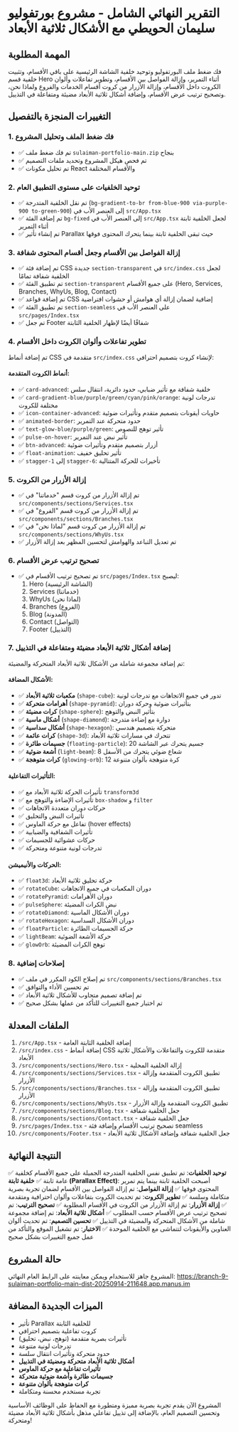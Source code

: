 # التقرير النهائي الشامل - مشروع بورتفوليو سليمان الحويطي مع الأشكال ثلاثية الأبعاد

## المهمة المطلوبة
فك ضغط ملف البورتفوليو وتوحيد خلفية الشاشة الرئيسية على باقي الأقسام، وتثبيت خلفية قسم Hero أثناء التمرير، وإزالة الفواصل بين الأقسام، وتطوير تفاعلات وألوان الكروت داخل الأقسام، وإزالة الأزرار من كروت أقسام الخدمات والفروع ولماذا نحن، وتصحيح ترتيب عرض الأقسام، وإضافة أشكال ثلاثية الأبعاد مضيئة ومتفاعلة في التذييل.

## التغييرات المنجزة بالتفصيل

### 1. فك ضغط الملف وتحليل المشروع
- ✅ تم فك ضغط ملف `sulaiman-portfolio-main.zip` بنجاح
- ✅ تم فحص هيكل المشروع وتحديد ملفات التصميم
- ✅ تم تحليل مكونات React والأقسام المختلفة

### 2. توحيد الخلفيات على مستوى التطبيق العام
- ✅ تم نقل الخلفية المتدرجة (`bg-gradient-to-br from-blue-900 via-purple-900 to-green-900`) إلى العنصر الأب في `src/App.tsx`
- ✅ تم إضافة الفئة `bg-fixed` إلى العنصر الأب في `src/App.tsx` لجعل الخلفية ثابتة أثناء التمرير
- ✅ تم إنشاء تأثير Parallax حيث تبقى الخلفية ثابتة بينما يتحرك المحتوى فوقها

### 3. إزالة الفواصل بين الأقسام وجعل أقسام المحتوى شفافة
- ✅ تم إضافة فئة CSS جديدة `section-transparent` في `src/index.css` لجعل الخلفية شفافة تمامًا
- ✅ تم تطبيق الفئة `section-transparent` على جميع الأقسام (Hero, Services, Branches, WhyUs, Blog, Contact)
- ✅ تم إضافة قواعد CSS إضافية لضمان إزالة أي هوامش أو حشوات افتراضية
- ✅ تم تطبيق الفئة `section-seamless` على العنصر الأب في `src/pages/Index.tsx`
- ✅ تم جعل Footer شفافًا أيضًا لإظهار الخلفية الثابتة

### 4. تطوير تفاعلات وألوان الكروت داخل الأقسام
تم إضافة أنماط CSS متقدمة في `src/index.css` لإنشاء كروت بتصميم احترافي:

#### أنماط الكروت المتقدمة:
- ✅ `card-advanced`: خلفية شفافة مع تأثير ضبابي، حدود دائرية، انتقال سلس
- ✅ `card-gradient-blue/purple/green/cyan/pink/orange`: تدرجات لونية مختلفة للكروت
- ✅ `icon-container-advanced`: حاويات أيقونات بتصميم متقدم وتأثيرات ضوئية
- ✅ `animated-border`: حدود متحركة عند التمرير
- ✅ `text-glow-blue/purple/green`: تأثير توهج للنصوص
- ✅ `pulse-on-hover`: تأثير نبض عند التمرير
- ✅ `btn-advanced`: أزرار بتصميم متقدم وتأثيرات ضوئية
- ✅ `float-animation`: تأثير تحليق خفيف
- ✅ `stagger-1` إلى `stagger-6`: تأخيرات للحركة المتتالية

### 5. إزالة الأزرار من الكروت
- ✅ تم إزالة الأزرار من كروت قسم "خدماتنا" في `src/components/sections/Services.tsx`
- ✅ تم إزالة الأزرار من كروت قسم "الفروع" في `src/components/sections/Branches.tsx`
- ✅ تم إزالة الأزرار من كروت قسم "لماذا نحن" في `src/components/sections/WhyUs.tsx`
- ✅ تم تعديل التباعد والهوامش لتحسين المظهر بعد إزالة الأزرار

### 6. تصحيح ترتيب عرض الأقسام
- ✅ تم تصحيح ترتيب الأقسام في `src/pages/Index.tsx` ليصبح:
  1. Hero (الشاشة الرئيسية)
  2. Services (خدماتنا)
  3. WhyUs (لماذا نحن)
  4. Branches (الفروع)
  5. Blog (المدونة)
  6. Contact (التواصل)
  7. Footer (التذييل)

### 7. إضافة أشكال ثلاثية الأبعاد مضيئة ومتفاعلة في التذييل
تم إضافة مجموعة شاملة من الأشكال ثلاثية الأبعاد المتحركة والمضيئة:

#### الأشكال المضافة:
- ✅ **مكعبات ثلاثية الأبعاد** (`shape-cube`): تدور في جميع الاتجاهات مع تدرجات لونية
- ✅ **أهرامات متحركة** (`shape-pyramid`): بتأثيرات ضوئية وحركة دوران
- ✅ **كرات مضيئة** (`shape-sphere`): بتأثير النبض والتوهج
- ✅ **أشكال ماسية** (`shape-diamond`): دوارة مع إضاءة متدرجة
- ✅ **أشكال سداسية** (`shape-hexagon`): متحركة بتصميم هندسي
- ✅ **كرات عائمة** (`shape-3d`): تتحرك في مسارات ثلاثية الأبعاد
- ✅ **جسيمات طائرة** (`floating-particle`): 20 جسيم يتحرك عبر الشاشة
- ✅ **أشعة ضوئية** (`light-beam`): 8 شعاع ضوئي يتحرك من الأسفل
- ✅ **كرات متوهجة** (`glowing-orb`): 12 كرة متوهجة بألوان متنوعة

#### التأثيرات التفاعلية:
- ✅ تأثيرات الحركة ثلاثية الأبعاد مع `transform3d`
- ✅ تأثيرات الإضاءة والتوهج مع `box-shadow` و `filter`
- ✅ حركات دوران متعددة الاتجاهات
- ✅ تأثيرات النبض والتحليق
- ✅ تفاعل مع حركة الماوس (hover effects)
- ✅ تأثيرات الشفافية والضبابية
- ✅ حركات عشوائية للجسيمات
- ✅ تدرجات لونية متنوعة ومتحركة

#### الحركات والأنيميشن:
- ✅ `float3d`: حركة تحليق ثلاثية الأبعاد
- ✅ `rotateCube`: دوران المكعبات في جميع الاتجاهات
- ✅ `rotatePyramid`: دوران الأهرامات
- ✅ `pulseSphere`: نبض الكرات المضيئة
- ✅ `rotateDiamond`: دوران الأشكال الماسية
- ✅ `rotateHexagon`: دوران الأشكال السداسية
- ✅ `floatParticle`: حركة الجسيمات الطائرة
- ✅ `lightBeam`: حركة الأشعة الضوئية
- ✅ `glowOrb`: توهج الكرات المضيئة

### 8. إصلاحات إضافية
- ✅ تم إصلاح الكود المكرر في ملف `src/components/sections/Branches.tsx`
- ✅ تم تحسين الأداء والتوافق
- ✅ تم إضافة تصميم متجاوب للأشكال ثلاثية الأبعاد
- ✅ تم اختبار جميع التغييرات للتأكد من عملها بشكل صحيح

## الملفات المعدلة
1. `/src/App.tsx` - إضافة الخلفية الثابتة العامة
2. `/src/index.css` - إضافة أنماط CSS متقدمة للكروت والتفاعلات والأشكال ثلاثية الأبعاد
3. `/src/components/sections/Hero.tsx` - إزالة الخلفية المحلية
4. `/src/components/sections/Services.tsx` - تطبيق الكروت المتقدمة وإزالة الأزرار
5. `/src/components/sections/Branches.tsx` - تطبيق الكروت المتقدمة وإزالة الأزرار
6. `/src/components/sections/WhyUs.tsx` - تطبيق الكروت المتقدمة وإزالة الأزرار
7. `/src/components/sections/Blog.tsx` - جعل الخلفية شفافة
8. `/src/components/sections/Contact.tsx` - جعل الخلفية شفافة
9. `/src/pages/Index.tsx` - تصحيح ترتيب الأقسام وإضافة فئة seamless
10. `/src/components/Footer.tsx` - جعل الخلفية شفافة وإضافة الأشكال ثلاثية الأبعاد

## النتيجة النهائية
✅ **توحيد الخلفيات**: تم تطبيق نفس الخلفية المتدرجة الجميلة على جميع الأقسام كخلفية عامة ثابتة
✅ **خلفية ثابتة (Parallax Effect)**: أصبحت الخلفية ثابتة بينما يتم تمرير المحتوى فوقها
✅ **إزالة الفواصل**: تم إزالة الفواصل بين الأقسام لضمان تجربة بصرية متكاملة وسلسة
✅ **تطوير الكروت**: تم تحديث الكروت بتفاعلات وألوان احترافية ومتقدمة
✅ **إزالة الأزرار**: تم إزالة الأزرار من الكروت في الأقسام المطلوبة
✅ **تصحيح الترتيب**: تم تصحيح ترتيب عرض الأقسام حسب المطلوب
✅ **أشكال ثلاثية الأبعاد**: تم إضافة مجموعة شاملة من الأشكال المتحركة والمضيئة في التذييل
✅ **تحسين التصميم**: تم تحديث ألوان العناوين والأيقونات لتتماشى مع الخلفية الموحدة
✅ **الاختبار**: تم تشغيل الموقع والتأكد من عمل جميع التغييرات بشكل صحيح

## حالة المشروع
المشروع جاهز للاستخدام ويمكن معاينته على الرابط العام النهائي: https://branch-9-sulaiman-portfolio-main-dist-20250914-211648.app.manus.im

## الميزات الجديدة المضافة
- تأثير Parallax للخلفية الثابتة
- كروت تفاعلية بتصميم احترافي
- تأثيرات بصرية متقدمة (توهج، نبض، تحليق)
- تدرجات لونية متنوعة
- حدود متحركة وتأثيرات انتقال سلسة
- **أشكال ثلاثية الأبعاد متحركة ومضيئة في التذييل**
- **تأثيرات تفاعلية مع حركة الماوس**
- **جسيمات طائرة وأشعة ضوئية متحركة**
- **كرات متوهجة بألوان متنوعة**
- تجربة مستخدم محسنة ومتكاملة

المشروع الآن يقدم تجربة بصرية مميزة ومتطورة مع الحفاظ على الوظائف الأساسية وتحسين التصميم العام، بالإضافة إلى تذييل تفاعلي مذهل بأشكال ثلاثية الأبعاد مضيئة ومتحركة!

